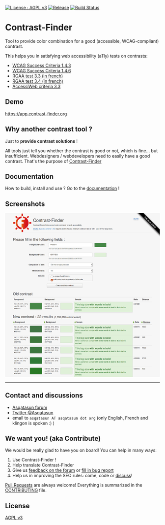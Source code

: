 [![License : AGPL v3](https://img.shields.io/badge/License-AGPL3-blue.svg)](LICENSE) 
[![Release](https://img.shields.io/github/release/asqatasun/Contrast-Finder.svg)](https://github.com/Asqatasun/Contrast-Finder/releases/latest)
[![Build Status](https://travis-ci.org/Asqatasun/Contrast-Finder.svg)](https://travis-ci.org/Asqatasun/Contrast-Finder)

# Contrast-Finder

Tool to provide color combination for a good (accessible, WCAG-compliant) contrast.

This helps you in satisfying web accessibility (a11y) tests on contrasts:

* [WCAG Success Criteria 1.4.3](http://www.w3.org/TR/WCAG20/#visual-audio-contrast-contrast)
* [WCAG Success Criteria 1.4.6](http://www.w3.org/TR/WCAG20/#visual-audio-contrast7)
* [RGAA test 3.3 (in french)](http://references.modernisation.gouv.fr/rgaa-accessibilite/criteres.html#crit-3-3)
* [RGAA test 3.4 (in french)](http://references.modernisation.gouv.fr/rgaa-accessibilite/criteres.html#crit-3-4)
* [AccessiWeb criteria 3.3](http://www.accessiweb.org/index.php/accessiweb-22-english-version.html#crit-3-3)

## Demo
https://app.contrast-finder.org


## Why another contrast tool ?

Just to **provide contrast solutions** !

All tools just tell you whether the contrast is good or not, which is fine... 
but insufficient. Webdesigners / webdevelopers need to easily have a good contrast. 
That's the purpose of [Contrast-Finder](https://contrast-finder.org/)

## Documentation
How to build, install and use ? 
Go to the [documentation](documentation/en/) !

## Screenshots
![Screenshot - Contrast-Finder v0.3.5](documentation/en/images/screenshot.EN_contrast-finder.v0.3.5_2016-12-19.png)


---

## Contact and discussions

* [Asqatasun forum](http://forum.asqatasun.org/) 
* [Twitter @Asqatasun](https://twitter.com/Asqatasun)
* email to `asqatasun AT asqatasun dot org` (only English, French and klingon is spoken :) ) 

## We want you! (aka Contribute)

We would be really glad to have you on board! You can help in many ways:

1. Use Contrast-Finder !
1. Help translate Contrast-Finder
1. Give us [feedback on the forum](http://forum.asqatasun.org) or [fill in bug report](https://github.com/Asqatasun/Contrast-Finder/issues)
1. Help us in improving the SEO rules: come, code or [discuss](http://forum.asqatasun.org/c/english)!

[Pull Requests](https://github.com/Asqatasun/Contrast-Finder/pulls) are always welcome! 
Everything is summarized in the [CONTRIBUTING](https://github.com/Asqatasun/Contrast-Finder/blob/master/CONTRIBUTING.md) file.


## License

 [AGPL v3](LICENSE) 




